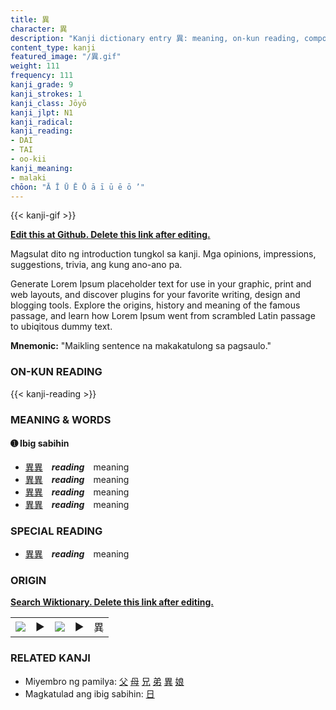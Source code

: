 ```yaml
---
title: 異
character: 異
description: "Kanji dictionary entry 異: meaning, on-kun reading, compounds, origin, related kanji"
content_type: kanji
featured_image: "/異.gif"
weight: 111
frequency: 111
kanji_grade: 9
kanji_strokes: 1
kanji_class: Jōyō
kanji_jlpt: N1
kanji_radical: 
kanji_reading: 
- DAI
- TAI
- oo-kii
kanji_meaning:
- malaki
chōon: "Ā Ī Ū Ē Ō ā ī ū ē ō ’"
---
```

[//]: # (Don't edit the line below. Kanji animated GIF code is automatically generated.)
{{< kanji-gif >}}

[//]: # (Edit below this line.)

**[Edit this at Github. Delete this link after editing.](https://github.com/tim0g/tim/tree/main/content/kanji/異/index.md)**

Magsulat dito ng introduction tungkol sa kanji. Mga opinions, impressions, suggestions, trivia, ang kung ano-ano pa.

Generate Lorem Ipsum placeholder text for use in your graphic, print and web layouts, and discover plugins for your favorite writing, design and blogging tools. Explore the origins, history and meaning of the famous passage, and learn how Lorem Ipsum went from scrambled Latin passage to ubiqitous dummy text.
 
**Mnemonic:** "Maikling sentence na makakatulong sa pagsaulo."

### ON-KUN READING

[//]: # (Don't edit the line below. ON-KUN READING code is automatically generated.)
{{< kanji-reading >}}

### MEANING & WORDS

#### ➊ **Ibig sabihin**
  - [異](../異)[異](../異)　***reading***　meaning
  - [異](../異)[異](../異)　***reading***　meaning
  - [異](../異)[異](../異)　***reading***　meaning
  - [異](../異)[異](../異)　***reading***　meaning

### SPECIAL READING
  - [異](../異)[異](../異)　***reading***　meaning

### ORIGIN

**[Search Wiktionary. Delete this link after editing.](https://wiktionary.org/wiki/異)**
<table class="kanji-table"><tr><td>
<img src="60px-異-bronze.svg.png">
</td><td>▶</td><td>
<img src="60px-異-oracle.svg.png">
</td><td>▶</td>
<td class="kanji-origin">異</td>
</tr></table>

### RELATED KANJI
- Miyembro ng pamilya: [父](../父) [母](../母) [兄](../兄) [弟](../弟) [異](../異) [娘](../娘)
- Magkatulad ang ibig sabihin: [日](../日)
